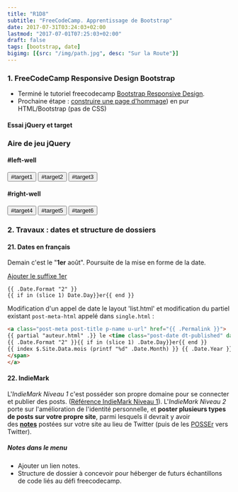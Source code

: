 ```yaml
---
title: "R1D8"
subtitle: "FreeCodeCamp. Apprentissage de Bootstrap"
date: 2017-07-31T03:24:03+02:00
lastmod: "2017-07-01T07:25:03+02:00"
draft: false
tags: [bootstrap, date]
bigimg: [{src: "/img/path.jpg", desc: "Sur la Route"}]
---
```


### 1. FreeCodeCamp Responsive Design Bootstrap 

- Terminé le tutoriel freecodecamp [Bootstrap Responsive Design](https://www.freecodecamp.org/map#nested-collapseResponsiveDesignwithBootstrap). 
- Prochaine étape : [construire une page d'hommage](https://www.freecodecamp.org/challenges/build-a-tribute-page)) en pur HTML/Bootstrap (pas de CSS)

#### Essai jQuery et target 
<script>
  $(document).ready(function() {
    $("button").addClass("animated bounce");
    $(".well").addClass("animated shake");
    $("#target3").addClass("animated fadeOut");
    $("button").removeClass("btn-default");

  });
</script>

<!-- Only change code above this line. -->

<div class="container-fluid">
  <h3 class="text-primary">Aire de jeu jQuery</h3>
  <div class="row">
    <div class="col-xs-6">
      <h4>#left-well</h4>
      <div class="well" id="left-well">
        <button class="btn btn-default target" id="target1">#target1</button>
        <button class="btn btn-default target" id="target2">#target2</button>
        <button class="btn btn-default target" id="target3">#target3</button>
      </div>
    </div>
    <div class="col-xs-6">
      <h4>#right-well</h4>
      <div class="well" id="right-well">
        <button class="btn btn-default target" id="target4">#target4</button>
        <button class="btn btn-default target" id="target5">#target5</button>
        <button class="btn btn-default target" id="target6">#target6</button>
      </div>
    </div>
  </div>
</div>


### 2. Travaux : dates et structure de dossiers
#### 21. Dates en français

Demain c'est le "**1er** août". 
Poursuite de la mise en forme de la date.
<!--more--> 
[Ajouter le suffixe 1er](https://discourse.gohugo.io/t/formatting-a-date-with-suffix-2nd/5701) 

```
{{ .Date.Format "2" }}
{{ if in (slice 1) Date.Day}}er{{ end }}
```

Modification d'un appel de date le layout 'list.html' et modification du partiel existant `post-meta-html` appelé dans `single.html` :

```html
<a class="post-meta post-title p-name u-url" href="{{ .Permalink }}">
{{ partial "auteur.html" .}} le <time class="post-date dt-published" datetime="{{ .Date.Format "2006-01-02T15:04:05Z07:00" | safeHTML }}">
{{ .Date.Format "2" }}{{ if in (slice 1) .Date.Day}}er{{ end }}
{{ index $.Site.Data.mois (printf "%d" .Date.Month) }} {{ .Date.Year }}</time> 
</span>
</a>
```

#### 22. IndieMark

L'*IndieMark Niveau 1* c'est posséder son propre domaine pour se connecter et publier des posts. ([Référence IndieMark Niveau 1](https://indieweb.org/IndieMark#Level_1)). L'*IndieMark Niveau 2* porte sur l'amélioration de l'identité personnelle, et **poster plusieurs types de posts sur votre propre site**, parmi lesquels il devrait y avoir des **[notes](https://indieweb.org/notes)** postées sur votre site au lieu de Twitter (puis de les [POSSEr](https://indieweb.org/POSSE) vers Twitter).

##### Notes dans le menu 

- Ajouter un lien notes. 
- Structure de dossier à concevoir pour héberger de futurs échantillons de code liés au défi freecodecamp.





